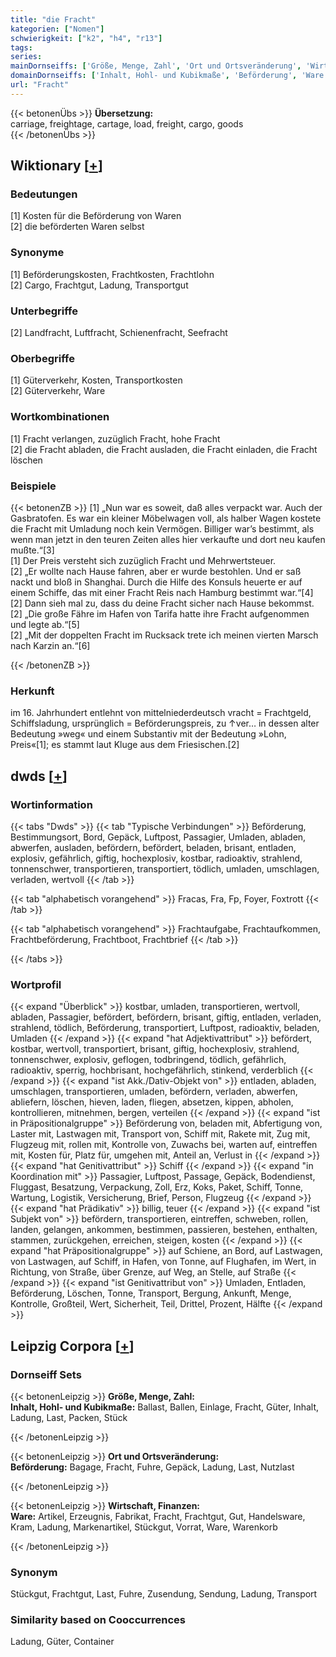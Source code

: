 ```yaml
---
title: "die Fracht"
kategorien: ["Nomen"]
schwierigkeit: ["k2", "h4", "r13"]
tags:
series:
mainDornseiffs: ['Größe, Menge, Zahl', 'Ort und Ortsveränderung', 'Wirtschaft, Finanzen']
domainDornseiffs: ['Inhalt, Hohl- und Kubikmaße', 'Beförderung', 'Ware']
url: "Fracht"
---
```


{{< betonenÜbs >}}
**Übersetzung:**  
carriage, freightage, cartage, load, freight, cargo, goods  
{{< /betonenÜbs >}}

## Wiktionary [[+](https://de.wiktionary.org/wiki/Fracht)]

### Bedeutungen
[1] Kosten für die Beförderung von Waren  
[2] die beförderten Waren selbst  

### Synonyme
[1] Beförderungskosten, Frachtkosten, Frachtlohn  
[2] Cargo, Frachtgut, Ladung, Transportgut  

### Unterbegriffe
[2] Landfracht, Luftfracht, Schienenfracht, Seefracht  

### Oberbegriffe
[1] Güterverkehr, Kosten, Transportkosten  
[2] Güterverkehr, Ware  

### Wortkombinationen
[1] Fracht verlangen, zuzüglich Fracht, hohe Fracht  
[2] die Fracht abladen, die Fracht ausladen, die Fracht einladen, die Fracht löschen  

### Beispiele
{{< betonenZB >}}
[1] „Nun war es soweit, daß alles verpackt war. Auch der Gasbratofen. Es war ein kleiner Möbelwagen voll, als halber Wagen kostete die Fracht mit Umladung noch kein Vermögen. Billiger war’s bestimmt, als wenn man jetzt in den teuren Zeiten alles hier verkaufte und dort neu kaufen mußte.“[3]  
[1] Der Preis versteht sich zuzüglich Fracht und Mehrwertsteuer.  
[2] „Er wollte nach Hause fahren, aber er wurde bestohlen. Und er saß nackt und bloß in Shanghai. Durch die Hilfe des Konsuls heuerte er auf einem Schiffe, das mit einer Fracht Reis nach Hamburg bestimmt war.“[4]  
[2] Dann sieh mal zu, dass du deine Fracht sicher nach Hause bekommst.  
[2] „Die große Fähre im Hafen von Tarifa hatte ihre Fracht aufgenommen und legte ab.“[5]  
[2] „Mit der doppelten Fracht im Rucksack trete ich meinen vierten Marsch nach Karzin an.“[6]  

{{< /betonenZB >}}
### Herkunft
im 16. Jahrhundert entlehnt von mittelniederdeutsch vracht = Frachtgeld, Schiffsladung, ursprünglich = Beförderungspreis, zu ↑ver… in dessen alter Bedeutung »weg« und einem Substantiv mit der Bedeutung »Lohn, Preis«[1]; es stammt laut Kluge aus dem Friesischen.[2]  



## dwds [[+](https://www.dwds.de/wb/Fracht)]

### Wortinformation
{{< tabs "Dwds" >}}
{{< tab "Typische Verbindungen" >}}
Beförderung, Bestimmungsort, Bord, Gepäck, Luftpost, Passagier, Umladen, abladen, abwerfen, ausladen, befördern, befördert, beladen, brisant, entladen, explosiv, gefährlich, giftig, hochexplosiv, kostbar, radioaktiv, strahlend, tonnenschwer, transportieren, transportiert, tödlich, umladen, umschlagen, verladen, wertvoll
{{< /tab >}}

{{< tab "alphabetisch vorangehend" >}}
Fracas, Fra, Fp, Foyer, Foxtrott
{{< /tab >}}

{{< tab "alphabetisch vorangehend" >}}
Frachtaufgabe, Frachtaufkommen, Frachtbeförderung, Frachtboot, Frachtbrief
{{< /tab >}}

{{< /tabs >}}

### Wortprofil
{{< expand "Überblick" >}} kostbar, umladen, transportieren, wertvoll, abladen, Passagier, befördert, befördern, brisant, giftig, entladen, verladen, strahlend, tödlich, Beförderung, transportiert, Luftpost, radioaktiv, beladen, Umladen {{< /expand >}}
{{< expand "hat Adjektivattribut" >}} befördert, kostbar, wertvoll, transportiert, brisant, giftig, hochexplosiv, strahlend, tonnenschwer, explosiv, geflogen, todbringend, tödlich, gefährlich, radioaktiv, sperrig, hochbrisant, hochgefährlich, stinkend, verderblich {{< /expand >}}
{{< expand "ist Akk./Dativ-Objekt von" >}} entladen, abladen, umschlagen, transportieren, umladen, befördern, verladen, abwerfen, abliefern, löschen, hieven, laden, fliegen, absetzen, kippen, abholen, kontrollieren, mitnehmen, bergen, verteilen {{< /expand >}}
{{< expand "ist in Präpositionalgruppe" >}} Beförderung von, beladen mit, Abfertigung von, Laster mit, Lastwagen mit, Transport von, Schiff mit, Rakete mit, Zug mit, Flugzeug mit, rollen mit, Kontrolle von, Zuwachs bei, warten auf, eintreffen mit, Kosten für, Platz für, umgehen mit, Anteil an, Verlust in {{< /expand >}}
{{< expand "hat Genitivattribut" >}} Schiff {{< /expand >}}
{{< expand "in Koordination mit" >}} Passagier, Luftpost, Passage, Gepäck, Bodendienst, Fluggast, Besatzung, Verpackung, Zoll, Erz, Koks, Paket, Schiff, Tonne, Wartung, Logistik, Versicherung, Brief, Person, Flugzeug {{< /expand >}}
{{< expand "hat Prädikativ" >}} billig, teuer {{< /expand >}}
{{< expand "ist Subjekt von" >}} befördern, transportieren, eintreffen, schweben, rollen, landen, gelangen, ankommen, bestimmen, passieren, bestehen, enthalten, stammen, zurückgehen, erreichen, steigen, kosten {{< /expand >}}
{{< expand "hat Präpositionalgruppe" >}} auf Schiene, an Bord, auf Lastwagen, von Lastwagen, auf Schiff, in Hafen, von Tonne, auf Flughafen, im Wert, in Richtung, von Straße, über Grenze, auf Weg, an Stelle, auf Straße {{< /expand >}}
{{< expand "ist Genitivattribut von" >}} Umladen, Entladen, Beförderung, Löschen, Tonne, Transport, Bergung, Ankunft, Menge, Kontrolle, Großteil, Wert, Sicherheit, Teil, Drittel, Prozent, Hälfte {{< /expand >}}

## Leipzig Corpora [[+](https://corpora.uni-leipzig.de/en/res?word=Fracht&corpusId=deu_newscrawl-public_2018)]

### Dornseiff Sets
{{< betonenLeipzig >}}
**Größe, Menge, Zahl:**  
**Inhalt, Hohl- und Kubikmaße:** Ballast, Ballen, Einlage, Fracht, Güter, Inhalt, Ladung, Last, Packen, Stück  

{{< /betonenLeipzig >}}


{{< betonenLeipzig >}}
**Ort und Ortsveränderung:**  
**Beförderung:** Bagage, Fracht, Fuhre, Gepäck, Ladung, Last, Nutzlast  

{{< /betonenLeipzig >}}


{{< betonenLeipzig >}}
**Wirtschaft, Finanzen:**  
**Ware:** Artikel, Erzeugnis, Fabrikat, Fracht, Frachtgut, Gut, Handelsware, Kram, Ladung, Markenartikel, Stückgut, Vorrat, Ware, Warenkorb  

{{< /betonenLeipzig >}}

### Synonym
Stückgut, Frachtgut, Last, Fuhre, Zusendung, Sendung, Ladung, Transport


### Similarity based on Cooccurrences
Ladung, Güter, Container

